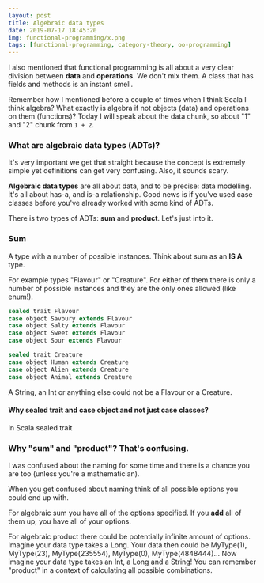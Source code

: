 ```yaml
---
layout: post
title: Algebraic data types
date: 2019-07-17 18:45:20
img: functional-programming/x.png 
tags: [functional-programming, category-theory, oo-programming]
---
```


I also mentioned that functional programming is all about a very clear division between <b>data</b> and <b>operations</b>. We don't mix them. A class that has fields and methods is an instant smell. 

Remember how I mentioned before a couple of times when I think Scala I think algebra? What exactly is algebra if not objects (data) and operations on them (functions)? Today I will speak about the data chunk, so about "1" and "2" chunk from `1 + 2`.

### What are algebraic data types (ADTs)?

It's very important we get that straight because the concept is extremely simple yet definitions can get very confusing. Also, it sounds scary. 

<b>Algebraic data types</b> are all about data, and to be precise: data modelling. It's all about has-a, and is-a relationship. Good news is if you've used case classes before you've already worked with some kind of ADTs.

There is two types of ADTs: <b>sum</b> and <b>product</b>. Let's just into it.

### Sum 

A type with a number of possible instances. Think about sum as an <b> IS A </b> type.

For example types "Flavour" or "Creature". For either of them there is only a number of possible instances and they are the only ones allowed (like enum!). 

```java
sealed trait Flavour
case object Savoury extends Flavour
case object Salty extends Flavour
case object Sweet extends Flavour
case object Sour extends Flavour

sealed trait Creature
case object Human extends Creature
case object Alien extends Creature
case object Animal extends Creature
```
A String, an Int or anything else could not be a Flavour or a Creature.


#### Why sealed trait and case object and not just case classes?
In Scala sealed trait 



### Why "sum" and "product"? That's confusing.
I was confused about the naming for some time and there is a chance you are too (unless you're a mathematician). 

When you get confused about naming think of all possible options you could end up with.

For algebraic sum you have all of the options specified. If you <b>add</b> all of them up, you have all of your options.

For algebraic product there could be potentially infinite amount of options. Imagine your data type takes a Long. Your data then could be MyType(1), MyType(23), MyType(235554), MyType(0), MyType(4848444)... Now imagine your data type takes an Int, a Long and a String! You can remember "product" in a context of calculating all possible combinations.


